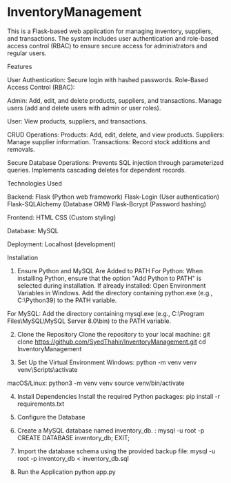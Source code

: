 # InventoryManagement
This is a Flask-based web application for managing inventory, suppliers, and transactions. The system includes user authentication and role-based access control (RBAC) to ensure secure access for administrators and regular users.

Features

User Authentication: Secure login with hashed passwords.
Role-Based Access Control (RBAC):

Admin:
Add, edit, and delete products, suppliers, and transactions.
Manage users (add and delete users with admin or user roles).

User:
View products, suppliers, and transactions.

CRUD Operations:
Products: Add, edit, delete, and view products.
Suppliers: Manage supplier information.
Transactions: Record stock additions and removals.

Secure Database Operations:
Prevents SQL injection through parameterized queries.
Implements cascading deletes for dependent records.


Technologies Used

Backend:
Flask (Python web framework)
Flask-Login (User authentication)
Flask-SQLAlchemy (Database ORM)
Flask-Bcrypt (Password hashing)

Frontend:
HTML
CSS (Custom styling)

Database:
MySQL

Deployment:
Localhost (development)

Installation

1. Ensure Python and MySQL Are Added to PATH
For Python:
When installing Python, ensure that the option "Add Python to PATH" is selected during installation. If already installed:
Open Environment Variables in Windows.
Add the directory containing python.exe (e.g., C:\Python39) to the PATH variable.


For MySQL:
Add the directory containing mysql.exe (e.g., C:\Program Files\MySQL\MySQL Server 8.0\bin) to the PATH variable.

2. Clone the Repository
Clone the repository to your local machine:
git clone https://github.com/SyedThahir/InventoryManagement.git
cd InventoryManagement

3. Set Up the Virtual Environment
Windows:
python -m venv venv
venv\Scripts\activate

macOS/Linux:
python3 -m venv venv
source venv/bin/activate

4. Install Dependencies
Install the required Python packages:
pip install -r requirements.txt

5. Configure the Database
1. Create a MySQL database named inventory_db. :
mysql -u root -p
CREATE DATABASE inventory_db;
EXIT;

2. Import the database schema using the provided backup file:
   mysql -u root -p inventory_db < inventory_db.sql

5. Run the Application
   python app.py



